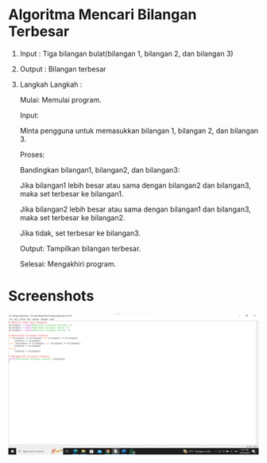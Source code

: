 # Algoritma Mencari Bilangan Terbesar
1. Input : Tiga bilangan bulat(bilangan 1, bilangan 2, dan bilangan 3)
2. Output : Bilangan terbesar
3. Langkah Langkah :

   Mulai: Memulai program.

   Input:

   Minta pengguna untuk memasukkan bilangan 1, bilangan 2, dan bilangan 3.

   Proses:

   Bandingkan bilangan1, bilangan2, dan bilangan3:

   Jika bilangan1 lebih besar atau sama dengan bilangan2 dan bilangan3, maka set terbesar ke bilangan1.

   Jika bilangan2 lebih besar atau sama dengan bilangan1 dan bilangan3, maka set terbesar ke bilangan2.

   Jika tidak, set terbesar ke bilangan3.

   Output: Tampilkan bilangan terbesar.

   Selesai: Mengakhiri program.

# Screenshots
![Teks Alternatif](https://github.com/Agusstiawan91/labspy02/blob/b9c631a22ddfdcfc748486680ac5f80e96f30c41/ss1.png)


